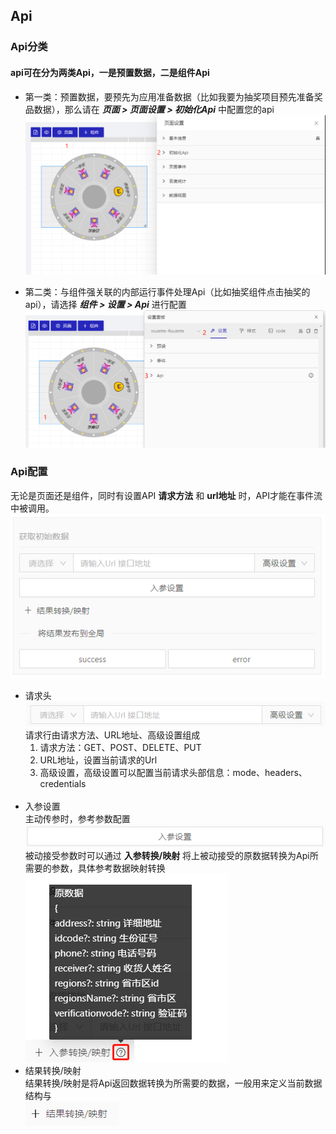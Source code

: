 ## Api

### Api分类
  #### api可在分为两类Api，一是预置数据，二是组件Api
  - 第一类：预置数据，要预先为应用准备数据（比如我要为抽奖项目预先准备奖品数据），那么请在 ***页面 > 页面设置 > 初始化Api*** 中配置您的api
    ![页面配置-api配置](./api_1.png)
  
  - 第二类：与组件强关联的内部运行事件处理Api（比如抽奖组件点击抽奖的api），请选择   ***组件 > 设置 > Api*** 进行配置
    ![组件配置-api配置](./api_2.png)


### Api配置
  无论是页面还是组件，同时有设置API **请求方法** 和 **url地址** 时，API才能在事件流中被调用。
  ![-](./api_3.png)
  - 请求头
    ![-](./api_4.png)<br/>
    请求行由请求方法、URL地址、高级设置组成
    1. 请求方法：GET、POST、DELETE、PUT
    2. URL地址，设置当前请求的Url
    3. 高级设置，高级设置可以配置当前请求头部信息：mode、headers、credentials
   <br/><br/>
  - 入参设置 <br />
    主动传参时，参考参数配置<br />
    ![-](./api_5.png)<br />
    被动接受参数时可以通过 **入参转换/映射** 将上被动接受的原数据转换为Api所需要的参数，具体参考数据映射转换<br />
    ![-](./api_6.png)<br />
  - 结果转换/映射 <br />
    结果转换/映射是将Api返回数据转换为所需要的数据，一般用来定义当前数据结构与<br />
    ![-](./api_7.png)<br />